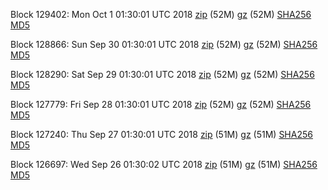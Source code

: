 Block 129402: Mon Oct  1 01:30:01 UTC 2018 [zip](https://files.01coin.io/mainnet/2018-10-01/bootstrap.dat.zip) (52M) [gz](https://files.01coin.io/mainnet/2018-10-01/bootstrap.dat.tar.gz) (52M) [SHA256](https://files.01coin.io/mainnet/2018-10-01/sha256.txt) [MD5](https://files.01coin.io/mainnet/2018-10-01/md5.txt)

Block 128866: Sun Sep 30 01:30:01 UTC 2018 [zip](https://files.01coin.io/mainnet/2018-09-30/bootstrap.dat.zip) (52M) [gz](https://files.01coin.io/mainnet/2018-09-30/bootstrap.dat.tar.gz) (52M) [SHA256](https://files.01coin.io/mainnet/2018-09-30/sha256.txt) [MD5](https://files.01coin.io/mainnet/2018-09-30/md5.txt)

Block 128290: Sat Sep 29 01:30:01 UTC 2018 [zip](https://files.01coin.io/mainnet/2018-09-29/bootstrap.dat.zip) (52M) [gz](https://files.01coin.io/mainnet/2018-09-29/bootstrap.dat.tar.gz) (52M) [SHA256](https://files.01coin.io/mainnet/2018-09-29/sha256.txt) [MD5](https://files.01coin.io/mainnet/2018-09-29/md5.txt)

Block 127779: Fri Sep 28 01:30:01 UTC 2018 [zip](https://files.01coin.io/mainnet/2018-09-28/bootstrap.dat.zip) (52M) [gz](https://files.01coin.io/mainnet/2018-09-28/bootstrap.dat.tar.gz) (52M) [SHA256](https://files.01coin.io/mainnet/2018-09-28/sha256.txt) [MD5](https://files.01coin.io/mainnet/2018-09-28/md5.txt)

Block 127240: Thu Sep 27 01:30:01 UTC 2018 [zip](https://files.01coin.io/mainnet/2018-09-27/bootstrap.dat.zip) (51M) [gz](https://files.01coin.io/mainnet/2018-09-27/bootstrap.dat.tar.gz) (51M) [SHA256](https://files.01coin.io/mainnet/2018-09-27/sha256.txt) [MD5](https://files.01coin.io/mainnet/2018-09-27/md5.txt)

Block 126697: Wed Sep 26 01:30:02 UTC 2018 [zip](https://files.01coin.io/mainnet/2018-09-26/bootstrap.dat.zip) (51M) [gz](https://files.01coin.io/mainnet/2018-09-26/bootstrap.dat.tar.gz) (51M) [SHA256](https://files.01coin.io/mainnet/2018-09-26/sha256.txt) [MD5](https://files.01coin.io/mainnet/2018-09-26/md5.txt)
